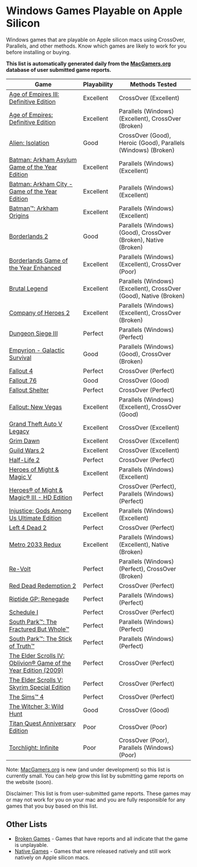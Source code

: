 # Windows Games Playable on Apple Silicon

Windows games that are playable on Apple silicon macs using CrossOver, Parallels, and other methods.
Know which games are likely to work for you before installing or buying.

**This list is automatically generated daily from the [MacGamers.org](https://macgamers.org/) database of user submitted
game reports.**

| Game                                                                                                                                                        | Playability | Methods Tested                                                     |
|-------------------------------------------------------------------------------------------------------------------------------------------------------------|-------------|--------------------------------------------------------------------|
| [Age of Empires III: Definitive Edition](https://macgamers.org/games/age-of-empires-iii-definitive-edition)                                                 | Excellent   | CrossOver (Excellent)                                              |
| [Age of Empires: Definitive Edition](https://macgamers.org/games/age-of-empires-definitive-edition)                                                         | Excellent   | Parallels (Windows) (Excellent), CrossOver (Broken)                |
| [Alien: Isolation](https://macgamers.org/games/alien-isolation)                                                                                             | Good        | CrossOver (Good), Heroic (Good), Parallels (Windows) (Broken)      |
| [Batman: Arkham Asylum Game of the Year Edition](https://macgamers.org/games/batman-arkham-asylum-game-of-the-year-edition-1)                               | Excellent   | Parallels (Windows) (Excellent)                                    |
| [Batman: Arkham City - Game of the Year Edition](https://macgamers.org/games/batman-arkham-city-game-of-the-year-edition)                                   | Excellent   | Parallels (Windows) (Excellent)                                    |
| [Batman™: Arkham Origins](https://macgamers.org/games/batman-arkham-origins)                                                                              | Excellent   | Parallels (Windows) (Excellent)                                    |
| [Borderlands 2](https://macgamers.org/games/borderlands-2)                                                                                                  | Good        | Parallels (Windows) (Good), CrossOver (Broken), Native (Broken)    |
| [Borderlands Game of the Year Enhanced](https://macgamers.org/games/borderlands-game-of-the-year-enhanced)                                                  | Excellent   | Parallels (Windows) (Excellent), CrossOver (Poor)                  |
| [Brutal Legend](https://macgamers.org/games/brutal-legend)                                                                                                  | Excellent   | Parallels (Windows) (Excellent), CrossOver (Good), Native (Broken) |
| [Company of Heroes 2](https://macgamers.org/games/company-of-heroes-2)                                                                                      | Excellent   | Parallels (Windows) (Excellent), CrossOver (Broken)                |
| [Dungeon Siege III](https://macgamers.org/games/dungeon-siege-iii)                                                                                          | Perfect     | Parallels (Windows) (Perfect)                                      |
| [Empyrion - Galactic Survival](https://macgamers.org/games/empyrion-galactic-survival)                                                                      | Good        | Parallels (Windows) (Good), CrossOver (Broken)                     |
| [Fallout 4](https://macgamers.org/games/fallout-4)                                                                                                          | Perfect     | CrossOver (Perfect)                                                |
| [Fallout 76](https://macgamers.org/games/fallout-76)                                                                                                        | Good        | CrossOver (Good)                                                   |
| [Fallout Shelter](https://macgamers.org/games/fallout-shelter)                                                                                              | Perfect     | CrossOver (Perfect)                                                |
| [Fallout: New Vegas](https://macgamers.org/games/fallout-new-vegas)                                                                                         | Excellent   | Parallels (Windows) (Excellent), CrossOver (Good)                  |
| [Grand Theft Auto V Legacy](https://macgamers.org/games/grand-theft-auto-v-legacy)                                                                          | Excellent   | CrossOver (Excellent)                                              |
| [Grim Dawn](https://macgamers.org/games/grim-dawn)                                                                                                          | Excellent   | CrossOver (Excellent)                                              |
| [Guild Wars 2](https://macgamers.org/games/guild-wars-2)                                                                                                    | Excellent   | CrossOver (Excellent)                                              |
| [Half-Life 2](https://macgamers.org/games/half-life-2)                                                                                                      | Perfect     | CrossOver (Perfect)                                                |
| [Heroes of Might & Magic V](https://macgamers.org/games/heroes-of-might-magic-v)                                                                            | Excellent   | Parallels (Windows) (Excellent)                                    |
| [Heroes® of Might & Magic® III - HD Edition](https://macgamers.org/games/heroes-of-might-magic-iii-hd-edition)                                            | Perfect     | CrossOver (Perfect), Parallels (Windows) (Perfect)                 |
| [Injustice: Gods Among Us Ultimate Edition](https://macgamers.org/games/injustice-gods-among-us-ultimate-edition)                                           | Excellent   | Parallels (Windows) (Excellent)                                    |
| [Left 4 Dead 2](https://macgamers.org/games/left-4-dead-2)                                                                                                  | Perfect     | CrossOver (Perfect)                                                |
| [Metro 2033 Redux](https://macgamers.org/games/metro-2033-redux)                                                                                            | Excellent   | Parallels (Windows) (Excellent), Native (Broken)                   |
| [Re-Volt](https://macgamers.org/games/re-volt)                                                                                                              | Perfect     | Parallels (Windows) (Perfect), CrossOver (Broken)                  |
| [Red Dead Redemption 2](https://macgamers.org/games/red-dead-redemption-2)                                                                                  | Perfect     | CrossOver (Perfect)                                                |
| [Riptide GP: Renegade](https://macgamers.org/games/riptide-gp-renegade)                                                                                     | Perfect     | Parallels (Windows) (Perfect)                                      |
| [Schedule I](https://macgamers.org/games/schedule-i)                                                                                                        | Perfect     | CrossOver (Perfect)                                                |
| [South Park™: The Fractured But Whole™](https://macgamers.org/games/south-park-the-fractured-but-whole)                                                 | Perfect     | Parallels (Windows) (Perfect)                                      |
| [South Park™: The Stick of Truth™](https://macgamers.org/games/south-park-the-stick-of-truth)                                                           | Perfect     | Parallels (Windows) (Perfect)                                      |
| [The Elder Scrolls IV: Oblivion® Game of the Year Edition (2009)](https://macgamers.org/games/the-elder-scrolls-iv-oblivion-game-of-the-year-edition-2009) | Perfect     | CrossOver (Perfect)                                                |
| [The Elder Scrolls V: Skyrim Special Edition](https://macgamers.org/games/the-elder-scrolls-v-skyrim-special-edition)                                       | Perfect     | CrossOver (Perfect)                                                |
| [The Sims™ 4](https://macgamers.org/games/the-sims-4)                                                                                                     | Perfect     | CrossOver (Perfect)                                                |
| [The Witcher 3: Wild Hunt](https://macgamers.org/games/the-witcher-3-wild-hunt)                                                                             | Good        | CrossOver (Good)                                                   |
| [Titan Quest Anniversary Edition](https://macgamers.org/games/titan-quest-anniversary-edition)                                                              | Poor        | CrossOver (Poor)                                                   |
| [Torchlight: Infinite](https://macgamers.org/games/torchlight-infinite)                                                                                     | Poor        | CrossOver (Poor), Parallels (Windows) (Poor)                       |


Note: [MacGamers.org](https://macgamers.org/) is new (and under development) so this list is currently small. You can
help grow this list by submitting game reports on the website (soon).

Disclaimer: This list is from user-submitted game reports. These games may or may not work for you on your mac and you
are fully responsible for any games that you buy based on this list.

## Other Lists

- [Broken Games](BROKEN.md) - Games that have reports and all indicate that the game is unplayable.
- [Native Games](NATIVE.md) - Games that were released natively and still work natively on Apple silicon macs.
